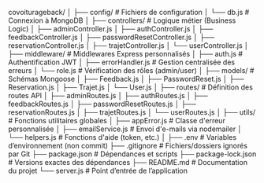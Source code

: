 covoiturageback/
│
├── config/                         # Fichiers de configuration
│   └── db.js                       # Connexion à MongoDB
│
├── controllers/                   # Logique métier (Business Logic)
│   ├── adminController.js
│   ├── authController.js
│   ├── feedbackController.js
│   ├── passwordResetController.js
│   ├── reservationController.js
│   ├── trajetController.js
│   └── userController.js
│
├── middleware/                    # Middlewares Express personnalisés
│   ├── auth.js                    # Authentification JWT
│   ├── errorHandler.js           # Gestion centralisée des erreurs
│   └── role.js                    # Vérification des rôles (admin/user)
│
├── models/                        # Schémas Mongoose
│   ├── Feedback.js
│   ├── PasswordReset.js
│   ├── Reservation.js
│   ├── Trajet.js
│   └── User.js
│
├── routes/                        # Définition des routes API
│   ├── adminRoutes.js
│   ├── authRoutes.js
│   ├── feedbackRoutes.js
│   ├── passwordResetRoutes.js
│   ├── reservationRoutes.js
│   ├── trajetRoutes.js
│   └── userRoutes.js
│
├── utils/                         # Fonctions utilitaires globales
│   ├── appError.js                # Classe d'erreur personnalisée
│   ├── emailService.js           # Envoi d'e-mails via nodemailer
│   └── helpers.js                 # Fonctions d'aide (token, etc.)
│
├── .env                           # Variables d’environnement (non commit)
├── .gitignore                     # Fichiers/dossiers ignorés par Git
├── package.json                   # Dépendances et scripts
├── package-lock.json              # Versions exactes des dépendances
├── README.md                      # Documentation du projet
└── server.js                      # Point d’entrée de l’application